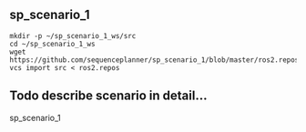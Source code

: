 ## sp_scenario_1

```
mkdir -p ~/sp_scenario_1_ws/src
cd ~/sp_scenario_1_ws
wget https://github.com/sequenceplanner/sp_scenario_1/blob/master/ros2.repos
vcs import src < ros2.repos
```

## Todo describe scenario in detail...
sp_scenario_1
